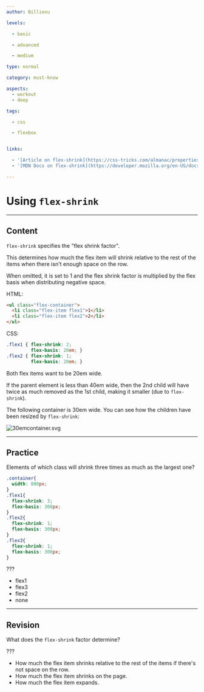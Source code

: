 ```yaml
---
author: Billiexu

levels:

  - basic

  - advanced

  - medium

type: normal

category: must-know

aspects:
  - workout
  - deep

tags:

  - css

  - flexbox


links:

  - '[Article on flex-shrink](https://css-tricks.com/almanac/properties/f/flex-shrink/){article}'
  - '[MDN Docs on flex-shrink](https://developer.mozilla.org/en-US/docs/Web/CSS/flex-shrink){documentation}'

---
```


# Using `flex-shrink`

---
## Content

`flex-shrink` specifies the "flex shrink factor".

This determines how much the flex item will shrink relative to the rest of the items when there isn't enough space on the row.

When omitted, it is set to 1 and the flex shrink factor is multiplied by the flex basis when distributing negative space.

HTML:
```html
<ul class="flex-container">
  <li class="flex-item flex1">1</li>
  <li class="flex-item flex2">2</li>
</ul>

```

CSS:
```css
.flex1 { flex-shrink: 2;
         flex-basis: 20em; }
.flex2 { flex-shrink: 1;
         flex-basis: 20em; }
```
Both flex items want to be 20em wide.

If the parent element is less than 40em wide, then the 2nd child will have twice as much removed as the 1st child, making it smaller (due to `flex-shrink`).

The following container is 30em wide. You can see how the children have been resized by `flex-shrink`:

![30emcontainer.svg](https://img.enkipro.com/caaa05497ad9758e1bb8eaf90af8e405.png)

---
## Practice

Elements of which class will shrink three times as much as the largest one?
```css
.container{
  width: 800px;
}
.flex1{
  flex-shrink: 3;
  flex-basis: 300px;
}
.flex2{
  flex-shrink: 1;
  flex-basis: 300px;
}
.flex3{
  flex-shrink: 1;
  flex-basis: 300px;
}
```
???

* flex1
* flex3
* flex2
* none

---
## Revision

What does the `flex-shrink` factor determine?

???


* How much the flex item shrinks relative to the rest of the items if there's not space on the row.
* How much the flex item shrinks on the page.
* How much the flex item expands.
